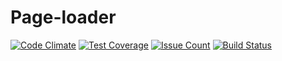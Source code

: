 # Page-loader
[![Code Climate](https://codeclimate.com/github/PeresvetS/project-lvl3-s71/badges/gpa.svg)](https://codeclimate.com/github/PeresvetS/project-lvl3-s71)
[![Test Coverage](https://codeclimate.com/github/PeresvetS/project-lvl3-s71/badges/coverage.svg)](https://codeclimate.com/github/PeresvetS/project-lvl3-s71/coverage)
[![Issue Count](https://codeclimate.com/github/PeresvetS/project-lvl3-s71/badges/issue_count.svg)](https://codeclimate.com/github/PeresvetS/project-lvl3-s71)
[![Build Status](https://travis-ci.org/PeresvetS/project-lvl3-s71.svg?branch=master)](https://travis-ci.org/PeresvetS/project-lvl3-s71)

